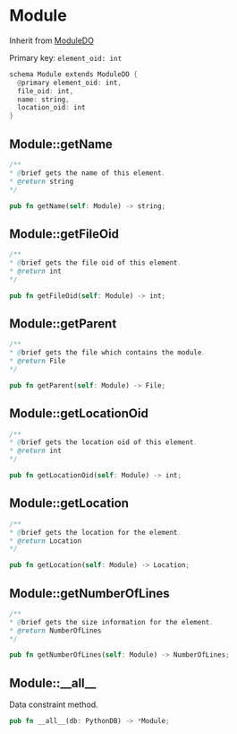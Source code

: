 # Module

Inherit from [ModuleDO](./ModuleDO.md)

Primary key: `element_oid: int`

```rust
schema Module extends ModuleDO {
  @primary element_oid: int,
  file_oid: int,
  name: string,
  location_oid: int
}
```
## Module::getName

```java
/**
* @brief gets the name of this element.
* @return string
*/
```
```rust
pub fn getName(self: Module) -> string;
```
## Module::getFileOid

```java
/**
* @brief gets the file oid of this element.
* @return int
*/
```
```rust
pub fn getFileOid(self: Module) -> int;
```
## Module::getParent

```java
/**
* @brief gets the file which contains the module.
* @return File 
*/
```
```rust
pub fn getParent(self: Module) -> File;
```
## Module::getLocationOid

```java
/**
* @brief gets the location oid of this element.
* @return int
*/
```
```rust
pub fn getLocationOid(self: Module) -> int;
```
## Module::getLocation

```java
/**
* @brief gets the location for the element.
* @return Location
*/
```
```rust
pub fn getLocation(self: Module) -> Location;
```
## Module::getNumberOfLines

```java
/**
* @brief gets the size information for the element.
* @return NumberOfLines
*/
```
```rust
pub fn getNumberOfLines(self: Module) -> NumberOfLines;
```
## Module::\_\_all\_\_

Data constraint method.

```rust
pub fn __all__(db: PythonDB) -> *Module;
```
